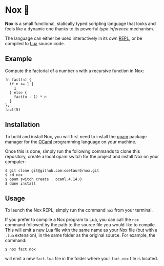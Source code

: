 # Nox :night_with_stars:

**Nox** is a small functional, statically typed scripting language that looks and feels like a dynamic one thanks to its powerful *type inference* mechanism.

The language can either be used interactively in its own [REPL](https://en.wikipedia.org/wiki/Read%E2%80%93eval%E2%80%93print_loop), or be compiled to [Lua](https://www.lua.org/) source code.

## Example

Compute the factorial of a number `n` with a recursive function in Nox:

```
fn fact(n) {
  if n <= 1 {
    1
  } else {
    fact(n - 1) * n
  }
};
fact(5)
```

## Installation

To build and install Nox, you will first need to install the [opam](https://opam.ocaml.org/) package manager for the [OCaml](https://ocaml.org/) programming language on your machine.

Once this is done, simply run the following commands to clone this repository, create a local opam switch for the project and install Nox on your computer:

```
$ git clone git@github.com:coetaur0/nox.git
$ cd nox
$ opam switch create . ocaml.4.14.0
$ dune install
```

## Usage

To launch the Nox REPL, simply run the command `nox` from your terminal.

If you prefer to compile a Nox program to Lua, you can call the `nox` command followed by the path to the source file you would like to compile.
This will emit a new Lua file with the same name as your Nox file (but with a `.lua` extension), in the same folder as the original source.
For example, the command:
```
$ nox fact.nox
```
will emit a new `fact.lua` file in the folder where your `fact.nox` file is located. 
